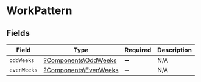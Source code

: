 # WorkPattern


## Fields

| Field                                                         | Type                                                          | Required                                                      | Description                                                   |
| ------------------------------------------------------------- | ------------------------------------------------------------- | ------------------------------------------------------------- | ------------------------------------------------------------- |
| `oddWeeks`                                                    | [?Components\OddWeeks](../../Models/Components/OddWeeks.md)   | :heavy_minus_sign:                                            | N/A                                                           |
| `evenWeeks`                                                   | [?Components\EvenWeeks](../../Models/Components/EvenWeeks.md) | :heavy_minus_sign:                                            | N/A                                                           |
